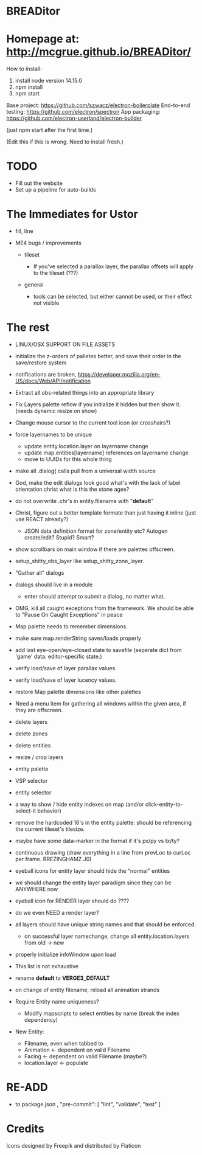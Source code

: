 # BREADitor

# Homepage at: http://mcgrue.github.io/BREADitor/

How to install:

1. install node version 14.15.0
2. npm install
3. npm start

Base project: https://github.com/szwacz/electron-boilerplate
End-to-end testing: https://github.com/electron/spectron
App packaging: https://github.com/electron-userland/electron-builder

(just npm start after the first time.)

(Edit this if this is wrong. Need to install fresh.)

# TODO

-   Fill out the website
-   Set up a pipeline for auto-builds

# The Immediates for Ustor

-   fill, line

-   ME4 bugs / improvements

    -   tileset

        -   If you've selected a parallax layer, the parallax offsets will apply to the tileset (???)

    -   general
        -   tools can be selected, but either cannot be used, or their effect not visible

# The rest

-   LINUX/OSX SUPPORT ON FILE ASSETS

-   initialize the z-orders of palletes better, and save their order in the save/restore system
-   notifications are broken, https://developer.mozilla.org/en-US/docs/Web/API/notification
-   Extract all obs-related things into an appropriate library
-   Fix Layers palette reflow if you initialize it hidden but then show it. (needs dynamic resize on show)
-   Change mouse cursor to the current tool icon (or crosshairs?)
-   force layernames to be unique
    -   update entity.location.layer on layername change
    -   update map.entities[layername] references on layername change
    -   move to UUIDs for this whole thing
-   make all .dialog( calls pull from a universal width source
-   God, make the edit dialogs look good what's with the lack of label orientation christ what is this the stone ages?
-   do not overwrite .chr's in entity.filename with "**default**"
-   Christ, figure out a better template formate than just having it inline (just use REACT already?)
    -   JSON data definition format for zone/entity etc? Autogen create/edit? Stupid? Smart?
-   show scrollbars on main window if there are palettes offscreen.
-   setup_shitty_obs_layer like setup_shitty_zone_layer.
-   "Gather all" dialogs
-   dialogs should live in a module
    -   enter should attempt to submit a dialog, no matter what.
-   OMG, kill all caught exceptions from the framework. We should be able to "Pause On Caught Exceptions" in peace
-   Map palette needs to remember dimensions.
-   make sure map.renderString saves/loads properly
-   add last eye-open/eye-closed state to savefile (seperate dict from 'game' data. editor-specific state.)
-   verify load/save of layer parallax values.
-   verify load/save of layer lucency values.
-   restore Map palette dimensions like other palettes
-   Need a menu item for gathering all windows within the given area, if they are offscreen.
-   delete layers
-   delete zones
-   delete entities
-   resize / crop layers
-   entity palette
-   VSP selector
-   entity selector
-   a way to show / hide entity indexes on map (and/or click-entity-to-select-it behavior)
-   remove the hardcoded 16's in the entity palette: should be referencing the current tileset's tilesize.
-   maybe have some data-marker in the format if it's px/py vs tx/ty?
-   continuous drawing (draw everything in a line from prevLoc to curLoc per frame. BREZINGHAMZ J0)
-   eyeball icons for entity layer should hide the "normal" entities
-   we should change the entity layer paradigm since they can be ANYWHERE now
-   eyeball icon for RENDER layer should do ????
-   do we even NEED a render layer?
-   all layers should have unique string names and that should be enforced.
    -   on successful layer namechange, change all entity.location.layers from old -> new
-   properly initialize infoWindow upon load
-   This list is not exhaustive
-   rename **default** to **VERGE3_DEFAULT**
-   on change of entity filename, reload all animation strands
-   Require Entity name uniqueness?
    -   Modify mapscripts to select entities by name (break the index dependency)
-   New Entity:
    -   Filename, even when tabbed to
    -   Animation <- dependent on valid Filename
    -   Facing <- dependent on valid Filename (maybe?)
    -   location.layer <- populate

# RE-ADD

-   to package.json
    ,
    "pre-commit": [
    "lint",
    "validate",
    "test"
    ]

# Credits

Icons designed by Freepik and distributed by Flaticon
